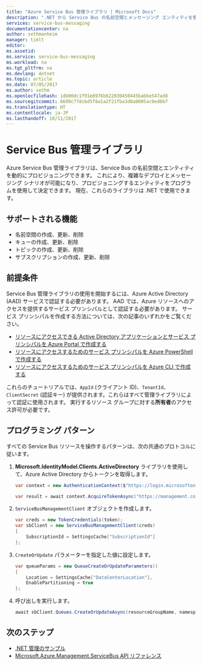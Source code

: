 ```yaml
---
title: "Azure Service Bus 管理ライブラリ | Microsoft Docs"
description: ".NET から Service Bus の名前空間とメッセージング エンティティを管理します。"
services: service-bus-messaging
documentationcenter: na
author: sethmanheim
manager: timlt
editor: 
ms.assetid: 
ms.service: service-bus-messaging
ms.workload: na
ms.tgt_pltfrm: na
ms.devlang: dotnet
ms.topic: article
ms.date: 07/05/2017
ms.author: sethm
ms.openlocfilehash: 1db00dc1f91e8976b622030450445babbe547ad8
ms.sourcegitcommit: 6699c77dcbd5f8a1a2f21fba3d0a0005ac9ed6b7
ms.translationtype: HT
ms.contentlocale: ja-JP
ms.lasthandoff: 10/11/2017
---
```

# <a name="service-bus-management-libraries"></a>Service Bus 管理ライブラリ

Azure Service Bus 管理ライブラリは、Service Bus の名前空間とエンティティを動的にプロビジョニングできます。 これにより、複雑なデプロイとメッセージング シナリオが可能になり、プロビジョニングするエンティティをプログラムを使用して決定できます。 現在、これらのライブラリは .NET で使用できます。

## <a name="supported-functionality"></a>サポートされる機能

* 名前空間の作成、更新、削除
* キューの作成、更新、削除
* トピックの作成、更新、削除
* サブスクリプションの作成、更新、削除

## <a name="prerequisites"></a>前提条件

Service Bus 管理ライブラリの使用を開始するには、Azure Active Directory (AAD) サービスで認証する必要があります。 AAD では、Azure リソースへのアクセスを提供するサービス プリンシパルとして認証する必要があります。 サービス プリンシパルを作成する方法については、次の記事のいずれかをご覧ください。  

* [リソースにアクセスできる Active Directory アプリケーションとサービス プリンシパルを Azure Portal で作成する](/azure/azure-resource-manager/resource-group-create-service-principal-portal)
* [リソースにアクセスするためのサービス プリンシパルを Azure PowerShell で作成する](/azure/azure-resource-manager/resource-group-authenticate-service-principal)
* [リソースにアクセスするためのサービス プリンシパルを Azure CLI で作成する](/azure/azure-resource-manager/resource-group-authenticate-service-principal-cli)

これらのチュートリアルでは、`AppId` (クライアント ID)、`TenantId`、`ClientSecret` (認証キー) が提供されます。これらはすべて管理ライブラリによって認証に使用されます。 実行するリソース グループに対する**所有者**のアクセス許可が必要です。

## <a name="programming-pattern"></a>プログラミング パターン

すべての Service Bus リソースを操作するパターンは、次の共通のプロトコルに従います。

1. **Microsoft.IdentityModel.Clients.ActiveDirectory** ライブラリを使用して、Azure Active Directory からトークンを取得します。
   ```csharp
   var context = new AuthenticationContext($"https://login.microsoftonline.com/{tenantId}");

   var result = await context.AcquireTokenAsync("https://management.core.windows.net/", new ClientCredential(clientId, clientSecret));
   ```

1. `ServiceBusManagementClient` オブジェクトを作成します。

   ```csharp
   var creds = new TokenCredentials(token);
   var sbClient = new ServiceBusManagementClient(creds)
   {
       SubscriptionId = SettingsCache["SubscriptionId"]
   };
   ```

1. `CreateOrUpdate` パラメーターを指定した値に設定します。

   ```csharp
   var queueParams = new QueueCreateOrUpdateParameters()
   {
       Location = SettingsCache["DataCenterLocation"],
       EnablePartitioning = true
   };
   ```

1. 呼び出しを実行します。

   ```csharp
   await sbClient.Queues.CreateOrUpdateAsync(resourceGroupName, namespaceName, QueueName, queueParams);
   ```

## <a name="next-steps"></a>次のステップ
* [.NET 管理のサンプル](https://github.com/Azure-Samples/service-bus-dotnet-management/)
* [Microsoft.Azure.Management.ServiceBus API リファレンス](/dotnet/api/Microsoft.Azure.Management.ServiceBus)
